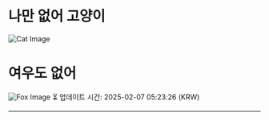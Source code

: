 
# 나만 없어 고양이

![Cat Image](https://cdn2.thecatapi.com/images/35n.jpg)

# 여우도 없어
![Fox Image](https://randomfox.ca/images/30.jpg)
⏳ 업데이트 시간: 2025-02-07 05:23:26 (KRW)

---
